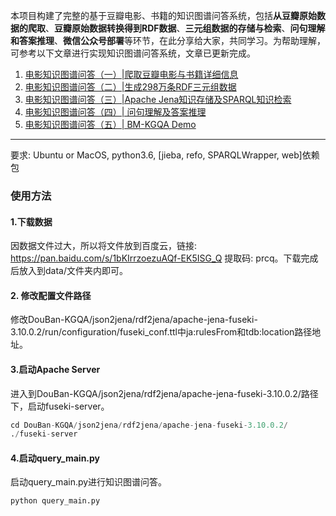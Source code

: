 本项目构建了完整的基于豆瓣电影、书籍的知识图谱问答系统，包括**从豆瓣原始数据的爬取**、**豆瓣原始数据转换得到RDF数据**、**三元组数据的存储与检索**、**问句理解和答案推理**、**微信公众号部署**等环节，在此分享给大家，共同学习。为帮助理解，可参考以下文章进行实现知识图谱问答系统，文章已更新完成。

1. [电影知识图谱问答（一）|爬取豆瓣电影与书籍详细信息](https://weizhixiaoyi.com/archives/287.html)
2. [电影知识图谱问答（二）|生成298万条RDF三元组数据](https://weizhixiaoyi.com/archives/296.html)
3. [电影知识图谱问答（三）|Apache Jena知识存储及SPARQL知识检索](https://weizhixiaoyi.com/archives/341.html)
4. [电影知识图谱问答（四）| 问句理解及答案推理](https://weizhixiaoyi.com/archives/368.html)
5. [电影知识图谱问答（五）| BM-KGQA Demo](https://weizhixiaoyi.com/archives/380.html)

---

要求: Ubuntu or MacOS, python3.6, [jieba, refo, SPARQLWrapper, web]依赖包


### 使用方法
#### 1.下载数据
因数据文件过大，所以将文件放到百度云，链接: https://pan.baidu.com/s/1bKIrrzoezuAQf-EK5ISG_Q 提取码: prcq。下载完成后放入到data/文件夹内即可。

#### 2. 修改配置文件路径
修改DouBan-KGQA/json2jena/rdf2jena/apache-jena-fuseki-3.10.0.2/run/configuration/fuseki_conf.ttl中ja:rulesFrom和tdb:location路径地址。

#### 3.启动Apache Server
进入到DouBan-KGQA/json2jena/rdf2jena/apache-jena-fuseki-3.10.0.2/路径下，启动fuseki-server。
```python
cd DouBan-KGQA/json2jena/rdf2jena/apache-jena-fuseki-3.10.0.2/ 
./fuseki-server
```


#### 4.启动query_main.py
启动query_main.py进行知识图谱问答。
```python
python query_main.py
```
